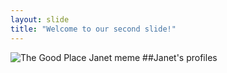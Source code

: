 ```yaml
---
layout: slide
title: "Welcome to our second slide!"
---
```

![The Good Place Janet meme](https://preview.redd.it/0kyk2yez5sc41.jpg?width=960&crop=smart&auto=webp&s=45fe261c3155576d7d9e4021ad1d010fde44ea71)
##Janet's profiles
